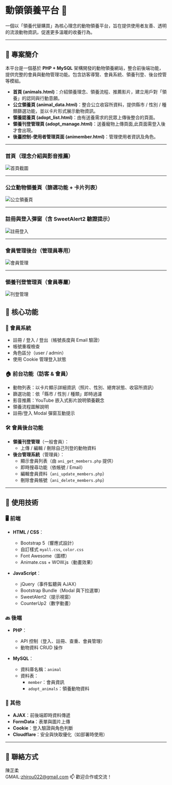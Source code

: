 # 動領領養平台 🐾

一個以「領養代替購買」為核心理念的動物領養平台，旨在提供使用者友善、透明的流浪動物資訊，促進更多溫暖的收養行為。

---

## 📌 專案簡介

本平台是一個基於 **PHP + MySQL** 架構開發的動物領養網站，整合前後端功能，提供完整的會員與動物管理功能。包含訪客導覽、會員系統、領養刊登、後台控管等模組。

- **首頁 (animals.html)**：介紹領養理念、領養流程、推薦影片，建立用戶對「領養」的認同與行動意願。
- **公立領養頁 (animal_data.html)**：整合公立收容所資料，提供縣市 / 性別 / 種類篩選功能，並以卡片形式展示動物資訊。
- **領養認養頁 (adopt_list.html)**：由有送養需求的民眾上傳後整合的頁面。
- **領養刊登管理頁 (adopt_manage.html)**：送養寵物上傳頁面,此頁面需登入後才會出現。
- **後臺控制-使用者管理頁面 (animember.html)**：管理使用者資訊及角色。
---
### 首頁（理念介紹與影音推薦）
![首頁截圖](images/screenshot-home.png)

---

### 公立動物領養頁（篩選功能 + 卡片列表）
![公立領養頁](images/screenshot-animal-list.png)

---

### 註冊與登入彈窗（含 SweetAlert2 驗證提示）
![註冊登入](images/screenshot-login-register.png)

---

### 會員管理後台（管理員專用）
![會員管理](images/screenshot-admin-member.png)

---

### 領養刊登管理頁（會員專屬）
![刊登管理](images/screenshot-adopt-manage.png)

## 🔐 核心功能

### 👤 會員系統
- 註冊 / 登入 / 登出（帳號長度與 Email 驗證）
- 帳號重複檢查
- 角色區分（user / admin）
- 使用 Cookie 管理登入狀態

### 🏠 前台功能（訪客 & 會員）
- 動物列表：以卡片顯示詳細資訊（照片、性別、絕育狀態、收容所資訊）
- 篩選功能：依「縣市 / 性別 / 種類」即時過濾
- 影音推薦：YouTube 嵌入式影片說明領養觀念
- 領養流程圖解說明
- 註冊/登入 Modal 彈窗互動提示

### 🛠️ 會員後台功能
- **領養刊登管理**（一般會員）：
  - 上傳 / 編輯 / 刪除自己刊登的動物資料
- **後台管理系統**（管理員）：
  - 顯示會員列表（由 `ani_get_members.php` 提供）
  - 即時搜尋功能（依帳號 / Email）
  - 編輯會員資料（`ani_update_members.php`）
  - 刪除會員帳號（`ani_delete_members.php`）

---

## 🔧 使用技術

### 🖥️ 前端

- **HTML / CSS**：
  - Bootstrap 5（響應式設計）
  - 自訂樣式 `myall.css`, `color.css`
  - Font Awesome（圖標）
  - Animate.css + WOW.js（動畫效果）

- **JavaScript**：
  - jQuery（事件監聽與 AJAX）
  - Bootstrap Bundle（Modal 與下拉選單）
  - SweetAlert2（提示視窗）
  - CounterUp2（數字動畫）

### 🔙 後端

- **PHP**：
  - API 控制（登入、註冊、查重、會員管理）
  - 動物資料 CRUD 操作

- **MySQL**：
  - 資料庫名稱：`animal`
  - 資料表：
    - `member`：會員資訊
    - `adopt_animals`：領養動物資料

### 🔄 其他

- **AJAX**：前後端即時資料傳遞
- **FormData**：表單與圖片上傳
- **Cookie**：登入驗證與角色判斷
- **Cloudflare**：安全與快取優化（如部署時使用）

---

## 📂 聯絡方式

陳芷柔  
GMAIL:zhirou022@gmail.com
📫 歡迎合作或交流！
